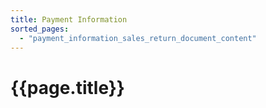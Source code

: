```yaml
---
title: Payment Information
sorted_pages:
  - "payment_information_sales_return_document_content"
---
```

# {{page.title}}
